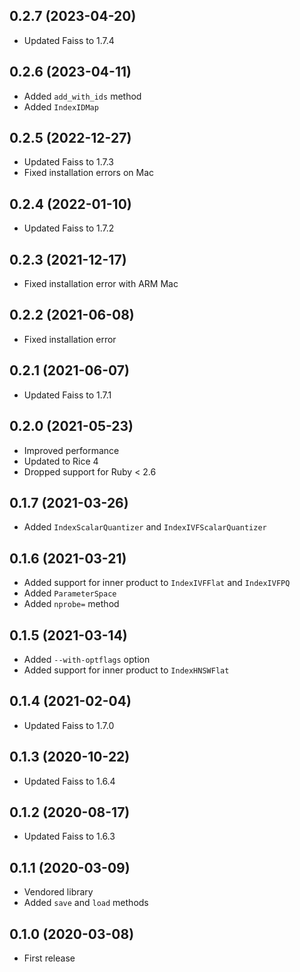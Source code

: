 ## 0.2.7 (2023-04-20)

- Updated Faiss to 1.7.4

## 0.2.6 (2023-04-11)

- Added `add_with_ids` method
- Added `IndexIDMap`

## 0.2.5 (2022-12-27)

- Updated Faiss to 1.7.3
- Fixed installation errors on Mac

## 0.2.4 (2022-01-10)

- Updated Faiss to 1.7.2

## 0.2.3 (2021-12-17)

- Fixed installation error with ARM Mac

## 0.2.2 (2021-06-08)

- Fixed installation error

## 0.2.1 (2021-06-07)

- Updated Faiss to 1.7.1

## 0.2.0 (2021-05-23)

- Improved performance
- Updated to Rice 4
- Dropped support for Ruby < 2.6

## 0.1.7 (2021-03-26)

- Added `IndexScalarQuantizer` and `IndexIVFScalarQuantizer`

## 0.1.6 (2021-03-21)

- Added support for inner product to `IndexIVFFlat` and `IndexIVFPQ`
- Added `ParameterSpace`
- Added `nprobe=` method

## 0.1.5 (2021-03-14)

- Added `--with-optflags` option
- Added support for inner product to `IndexHNSWFlat`

## 0.1.4 (2021-02-04)

- Updated Faiss to 1.7.0

## 0.1.3 (2020-10-22)

- Updated Faiss to 1.6.4

## 0.1.2 (2020-08-17)

- Updated Faiss to 1.6.3

## 0.1.1 (2020-03-09)

- Vendored library
- Added `save` and `load` methods

## 0.1.0 (2020-03-08)

- First release
